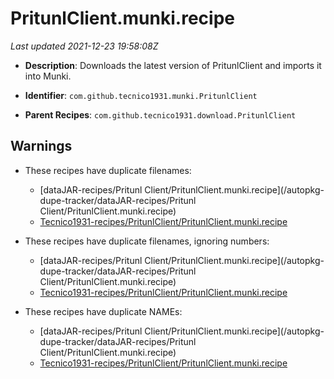 # PritunlClient.munki.recipe

_Last updated 2021-12-23 19:58:08Z_

- **Description**: Downloads the latest version of PritunlClient and imports it into Munki.

- **Identifier**: `com.github.tecnico1931.munki.PritunlClient`

- **Parent Recipes**: `com.github.tecnico1931.download.PritunlClient`

## Warnings

- These recipes have duplicate filenames:
    - [dataJAR-recipes/Pritunl Client/PritunlClient.munki.recipe](/autopkg-dupe-tracker/dataJAR-recipes/Pritunl Client/PritunlClient.munki.recipe)
    - [Tecnico1931-recipes/PritunlClient/PritunlClient.munki.recipe](/autopkg-dupe-tracker/Tecnico1931-recipes/PritunlClient/PritunlClient.munki.recipe)

- These recipes have duplicate filenames, ignoring numbers:
    - [dataJAR-recipes/Pritunl Client/PritunlClient.munki.recipe](/autopkg-dupe-tracker/dataJAR-recipes/Pritunl Client/PritunlClient.munki.recipe)
    - [Tecnico1931-recipes/PritunlClient/PritunlClient.munki.recipe](/autopkg-dupe-tracker/Tecnico1931-recipes/PritunlClient/PritunlClient.munki.recipe)

- These recipes have duplicate NAMEs:
    - [dataJAR-recipes/Pritunl Client/PritunlClient.munki.recipe](/autopkg-dupe-tracker/dataJAR-recipes/Pritunl Client/PritunlClient.munki.recipe)
    - [Tecnico1931-recipes/PritunlClient/PritunlClient.munki.recipe](/autopkg-dupe-tracker/Tecnico1931-recipes/PritunlClient/PritunlClient.munki.recipe)